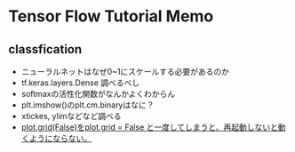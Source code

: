 # Tensor Flow Tutorial Memo
## classfication
- ニューラルネットはなぜ0~1にスケールする必要があるのか
- tf.keras.layers.Dense 調べるべし
- softmaxの活性化関数がなんかよくわからん
- plt.imshow()のplt.cm.binaryはなに？
- xtickes, ylimなどなど調べる
- [plot.grid(False)をplot.grid = False と一度してしまうと、再起動しないと動くようにならない。](https://forum.omz-software.com/topic/906/mathplotlib-grid)



